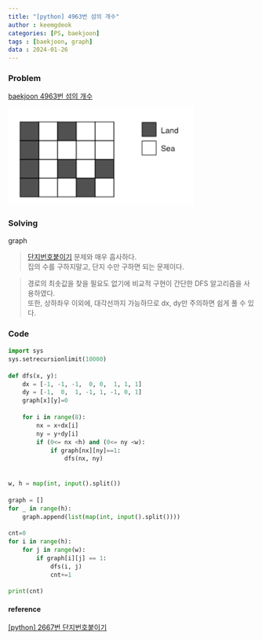 ```yaml
---
title: "[python] 4963번 섬의 개수"
author : keemgdeok
categories: [PS, baekjoon]
tags : [baekjoon, graph]
data : 2024-01-26
---
```



### Problem
[baekjoon 4963번 섬의 개수](https://www.acmicpc.net/problem/4963)

![4963](/assets/img/4963.png)

### Solving
graph
> [단지번호붙이기](https://keemgdeok.github.io/posts/2667_%EB%8B%A8%EC%A7%80%EB%B2%88%ED%98%B8%EB%B6%99%EC%9D%B4%EA%B8%B0/) 문제와 매우 흡사하다.  
>  집의 수를 구하지말고, 단지 수만 구하면 되는 문제이다.  
 
> 경로의 최솟값을 찾을 필요도 없기에 비교적 구현이 간단한 DFS 알고리즘을 사용하였다.  
>  또한, 상하좌우 이외에, 대각선까지 가능하므로 dx, dy만 주의하면 쉽게 풀 수 있다. 




### Code
```python
import sys
sys.setrecursionlimit(10000)

def dfs(x, y):
    dx = [-1, -1, -1,  0, 0,  1, 1, 1]
    dy = [-1,  0,  1, -1, 1, -1, 0, 1]
    graph[x][y]=0

    for i in range(8):
        nx = x+dx[i]
        ny = y+dy[i]
        if (0<= nx <h) and (0<= ny <w):
            if graph[nx][ny]==1:
                dfs(nx, ny)
                

w, h = map(int, input().split())

graph = []
for _ in range(h):
    graph.append(list(map(int, input().split())))
    
cnt=0
for i in range(h):
    for j in range(w):
        if graph[i][j] == 1:
            dfs(i, j)
            cnt+=1

print(cnt)
```


#### reference
[[python] 2667번 단지번호붙이기](https://keemgdeok.github.io/posts/2667_%EB%8B%A8%EC%A7%80%EB%B2%88%ED%98%B8%EB%B6%99%EC%9D%B4%EA%B8%B0/)